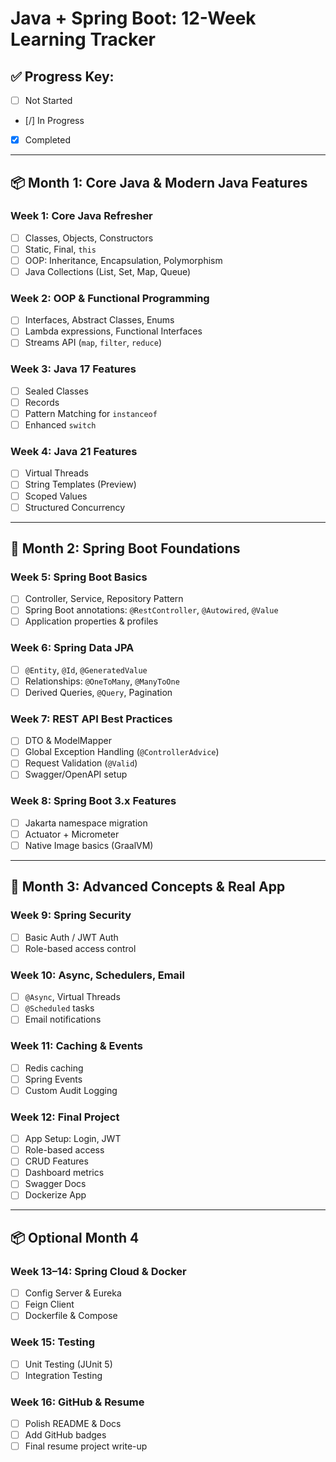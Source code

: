 
# Java + Spring Boot: 12-Week Learning Tracker

## ✅ Progress Key:
- [ ] Not Started
- [/] In Progress
- [x] Completed

---

## 📦 Month 1: Core Java & Modern Java Features

### Week 1: Core Java Refresher
- [ ] Classes, Objects, Constructors
- [ ] Static, Final, `this`
- [ ] OOP: Inheritance, Encapsulation, Polymorphism
- [ ] Java Collections (List, Set, Map, Queue)

### Week 2: OOP & Functional Programming
- [ ] Interfaces, Abstract Classes, Enums
- [ ] Lambda expressions, Functional Interfaces
- [ ] Streams API (`map`, `filter`, `reduce`)

### Week 3: Java 17 Features
- [ ] Sealed Classes
- [ ] Records
- [ ] Pattern Matching for `instanceof`
- [ ] Enhanced `switch`

### Week 4: Java 21 Features
- [ ] Virtual Threads
- [ ] String Templates (Preview)
- [ ] Scoped Values
- [ ] Structured Concurrency

---

## 🌱 Month 2: Spring Boot Foundations

### Week 5: Spring Boot Basics
- [ ] Controller, Service, Repository Pattern
- [ ] Spring Boot annotations: `@RestController`, `@Autowired`, `@Value`
- [ ] Application properties & profiles

### Week 6: Spring Data JPA
- [ ] `@Entity`, `@Id`, `@GeneratedValue`
- [ ] Relationships: `@OneToMany`, `@ManyToOne`
- [ ] Derived Queries, `@Query`, Pagination

### Week 7: REST API Best Practices
- [ ] DTO & ModelMapper
- [ ] Global Exception Handling (`@ControllerAdvice`)
- [ ] Request Validation (`@Valid`)
- [ ] Swagger/OpenAPI setup

### Week 8: Spring Boot 3.x Features
- [ ] Jakarta namespace migration
- [ ] Actuator + Micrometer
- [ ] Native Image basics (GraalVM)

---

## 🚀 Month 3: Advanced Concepts & Real App

### Week 9: Spring Security
- [ ] Basic Auth / JWT Auth
- [ ] Role-based access control

### Week 10: Async, Schedulers, Email
- [ ] `@Async`, Virtual Threads
- [ ] `@Scheduled` tasks
- [ ] Email notifications

### Week 11: Caching & Events
- [ ] Redis caching
- [ ] Spring Events
- [ ] Custom Audit Logging

### Week 12: Final Project
- [ ] App Setup: Login, JWT
- [ ] Role-based access
- [ ] CRUD Features
- [ ] Dashboard metrics
- [ ] Swagger Docs
- [ ] Dockerize App

---

## 📦 Optional Month 4

### Week 13–14: Spring Cloud & Docker
- [ ] Config Server & Eureka
- [ ] Feign Client
- [ ] Dockerfile & Compose

### Week 15: Testing
- [ ] Unit Testing (JUnit 5)
- [ ] Integration Testing

### Week 16: GitHub & Resume
- [ ] Polish README & Docs
- [ ] Add GitHub badges
- [ ] Final resume project write-up

